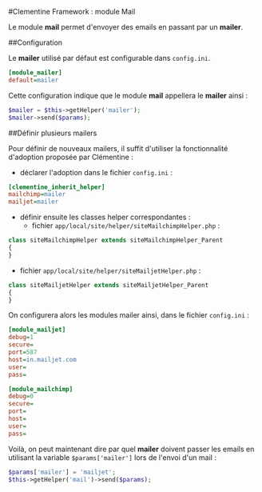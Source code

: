 #Clementine Framework : module Mail

Le module __mail__ permet d'envoyer des emails en passant par un __mailer__.

##Configuration

Le __mailer__ utilisé par défaut est configurable dans `config.ini`. 
```ini
[module_mailer]
default=mailer
```

Cette configuration indique que le module __mail__ appellera le __mailer__ ainsi : 
```php 
$mailer = $this->getHelper('mailer');
$mailer->send($params);
```

##Définir plusieurs mailers

Pour définir de nouveaux mailers, il suffit d'utiliser la fonctionnalité d'adoption proposée par Clémentine :
- déclarer l'adoption dans le fichier `config.ini` :
```ini
[clementine_inherit_helper]
mailchimp=mailer
mailjet=mailer
```

- définir ensuite les classes helper correspondantes : 
  - fichier `app/local/site/helper/siteMailchimpHelper.php` : 
```php
class siteMailchimpHelper extends siteMailchimpHelper_Parent
{
}
```
  - fichier `app/local/site/helper/siteMailjetHelper.php` : 
```php
class siteMailjetHelper extends siteMailjetHelper_Parent
{
}
```

On configurera alors les modules mailer ainsi, dans le fichier `config.ini` :
```ini
[module_mailjet]
debug=1
secure=
port=587
host=in.mailjet.com
user=
pass=

[module_mailchimp]
debug=0
secure=
port=
host=
user=
pass=
```

Voilà, on peut maintenant dire par quel __mailer__ doivent passer les emails en utilisant la variable `$params['mailer']` lors de l'envoi d'un mail :
```php
$params['mailer'] = 'mailjet';
$this->getHelper('mail')->send($params);
```
